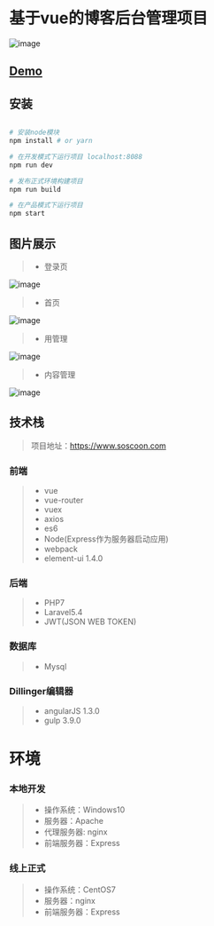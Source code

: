 
# 基于vue的博客后台管理项目
![image](https://admin.soscoon.com/image/mysite-time1509679684444.png)
## [Demo](https://www.soscoon.com)
## 安装

``` bash

# 安装node模块
npm install # or yarn

# 在开发模式下运行项目 localhost:8088
npm run dev

# 发布正式环境构建项目
npm run build

# 在产品模式下运行项目
npm start

```


## 图片展示
> * 登录页

![image](https://admin.soscoon.com/image/mysite-time1509699670792.png)
> * 首页

![image](https://admin.soscoon.com/image/mysite-time1509701705885.png)
> * 用管理

![image](https://admin.soscoon.com/image/mysite-time1509701816648.png)
> * 内容管理

![image](https://admin.soscoon.com/image/mysite-time1509701851617.png)

## 技术栈

> 项目地址：https://www.soscoon.com

### 前端

> - vue
> - vue-router
> - vuex
> - axios
> - es6
> - Node(Express作为服务器启动应用)
> - webpack
> - element-ui 1.4.0


### 后端

> - PHP7
> - Laravel5.4
> - JWT(JSON WEB TOKEN)

### 数据库

> - Mysql

### Dillinger编辑器

> - angularJS 1.3.0
> - gulp 3.9.0

# 环境

### 本地开发

> - 操作系统：Windows10
> - 服务器：Apache
> - 代理服务器: nginx
> - 前端服务器：Express

### 线上正式

> - 操作系统：CentOS7
> - 服务器：nginx
> - 前端服务器：Express
